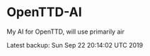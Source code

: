 # OpenTTD-AI
My AI for OpenTTD, will use primarily air

Latest backup: Sun Sep 22 20:14:02 UTC 2019
